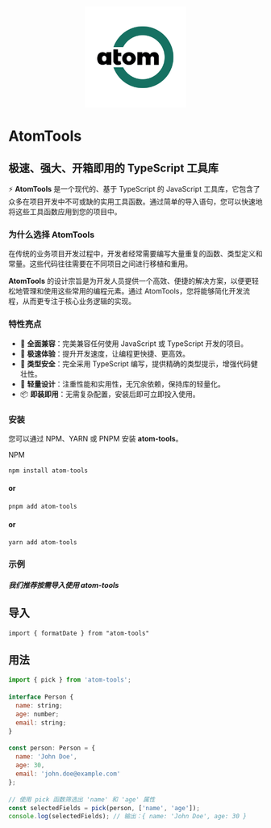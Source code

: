 <div style="text-align:center;width:100%;display:flex;align-items: center;justify-content: center;">
<img src="./docs/src/public/image/logo.png" alt="logo_1" style="zoom:50%; width: 400px; height: 400px; " />
</div>

# AtomTools

## 极速、强大、开箱即用的 TypeScript 工具库

⚡️ **AtomTools** 是一个现代的、基于 TypeScript 的 JavaScript 工具库，它包含了众多在项目开发中不可或缺的实用工具函数。通过简单的导入语句，您可以快速地将这些工具函数应用到您的项目中。

### 为什么选择 AtomTools

在传统的业务项目开发过程中，开发者经常需要编写大量重复的函数、类型定义和常量。这些代码往往需要在不同项目之间进行移植和重用。

**AtomTools** 的设计宗旨是为开发人员提供一个高效、便捷的解决方案，以便更轻松地管理和使用这些常用的编程元素。通过 AtomTools，您将能够简化开发流程，从而更专注于核心业务逻辑的实现。

### 特性亮点

- 🌈 **全面兼容**：完美兼容任何使用 JavaScript 或 TypeScript 开发的项目。
- 🚀 **极速体验**：提升开发速度，让编程更快捷、更高效。
- 📠 **类型安全**：完全采用 TypeScript 编写，提供精确的类型提示，增强代码健壮性。
- 🍃 **轻量设计**：注重性能和实用性，无冗余依赖，保持库的轻量化。
- 📦 **即装即用**：无需复杂配置，安装后即可立即投入使用。

### 安装

您可以通过 NPM、YARN 或 PNPM 安装 **atom-tools**。

NPM
```
npm install atom-tools
```
#### or
```
pnpm add atom-tools
```
#### or
```
yarn add atom-tools
```


### 示例


##### 我们推荐按需导入使用 **atom-tools**


## 导入
``` 
import { formatDate } from "atom-tools"
```

## 用法

```js
import { pick } from 'atom-tools'; 

interface Person {
  name: string;
  age: number;
  email: string;
}

const person: Person = {
  name: 'John Doe',
  age: 30,
  email: 'john.doe@example.com'
};

// 使用 pick 函数筛选出 'name' 和 'age' 属性
const selectedFields = pick(person, ['name', 'age']);
console.log(selectedFields); // 输出：{ name: 'John Doe', age: 30 }
```
